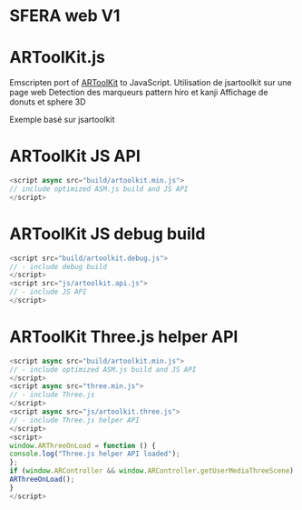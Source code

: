 # SFERA web V1
# ARToolKit.js

Emscripten port of [ARToolKit](https://github.com/artoolkit/artoolkit5) to JavaScript.
Utilisation de jsartoolkit sur une page web
Detection des marqueurs pattern hiro et kanji 
Affichage de donuts et sphere 3D

Exemple basé sur jsartoolkit

# ARToolKit JS API

```js
<script async src="build/artoolkit.min.js">
// include optimized ASM.js build and JS API
</script>
```

# ARToolKit JS debug build

```js
<script src="build/artoolkit.debug.js">
// - include debug build
</script>
<script src="js/artoolkit.api.js">
// - include JS API
</script>
```

# ARToolKit Three.js helper API

```js
<script async src="build/artoolkit.min.js">
// - include optimized ASM.js build and JS API
</script>
<script async src="three.min.js">
// - include Three.js
</script>
<script async src="js/artoolkit.three.js">
// - include Three.js helper API
</script>
<script>
window.ARThreeOnLoad = function () {
console.log("Three.js helper API loaded");
};
if (window.ARController && window.ARController.getUserMediaThreeScene) {
ARThreeOnLoad();
}
</script>
```

